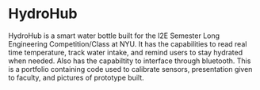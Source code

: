 # HydroHub
HydroHub is a smart water bottle built for the I2E Semester Long Engineering Competition/Class at NYU. 
It has the capabilities to read real time temperature, track water intake, and remind users to stay hydrated when needed. Also has the capabiltity to interface through bluetooth.
This is a portfolio containing code used to calibrate sensors, presentation given to faculty, and pictures of prototype built.
